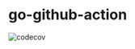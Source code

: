 # go-github-action
![codecov](https://codecov.io/gh/iomesh/zbs-csi-driver/branch/master/graph/badge.svg?token=B2LN6X8YJQ)
  <div align=center>
</div>
